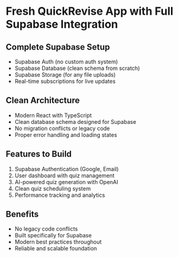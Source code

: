 # Fresh QuickRevise App with Full Supabase Integration

## Complete Supabase Setup
- Supabase Auth (no custom auth system)
- Supabase Database (clean schema from scratch)
- Supabase Storage (for any file uploads)
- Real-time subscriptions for live updates

## Clean Architecture
- Modern React with TypeScript
- Clean database schema designed for Supabase
- No migration conflicts or legacy code
- Proper error handling and loading states

## Features to Build
1. Supabase Authentication (Google, Email)
2. User dashboard with quiz management
3. AI-powered quiz generation with OpenAI
4. Clean quiz scheduling system
5. Performance tracking and analytics

## Benefits
- No legacy code conflicts
- Built specifically for Supabase
- Modern best practices throughout
- Reliable and scalable foundation